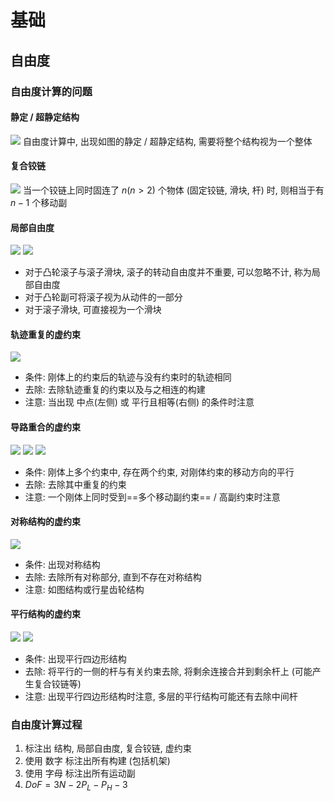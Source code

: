 # 基础

## 自由度
### 自由度计算的问题
#### 静定 / 超静定结构
![](./%E8%87%AA%E7%94%B1%E5%BA%A6_%E8%B6%85%E9%9D%99%E5%AE%9A%E7%BB%93%E6%9E%84.jpg)
自由度计算中, 出现如图的静定 / 超静定结构, 需要将整个结构视为一个整体

#### 复合铰链
![](./%E8%87%AA%E7%94%B1%E5%BA%A6_%E5%A4%8D%E5%90%88%E9%93%B0%E9%93%BE.jpg)
当一个铰链上同时固连了 $n(n>2)$ 个物体 (固定铰链, 滑块, 杆) 时, 则相当于有 $n-1$ 个移动副

#### 局部自由度
![](./%E8%87%AA%E7%94%B1%E5%BA%A6_%E5%B1%80%E9%83%A8%E8%87%AA%E7%94%B1%E5%BA%A6.jpg) ![](./%E8%87%AA%E7%94%B1%E5%BA%A6_%E5%B1%80%E9%83%A8%E8%87%AA%E7%94%B1%E5%BA%A62.jpg)
* 对于凸轮滚子与滚子滑块, 滚子的转动自由度并不重要, 可以忽略不计, 称为局部自由度
* 对于凸轮副可将滚子视为从动件的一部分
* 对于滚子滑块, 可直接视为一个滑块

#### 轨迹重复的虚约束
![](./%E8%87%AA%E7%94%B1%E5%BA%A6_%E8%99%9A%E7%BA%A6%E6%9D%9F_%E8%BD%A8%E8%BF%B9%E9%87%8D%E5%A4%8D.jpg)
* 条件: 刚体上的约束后的轨迹与没有约束时的轨迹相同
* 去除: 去除轨迹重复的约束以及与之相连的构建
* 注意: 当出现 中点(左侧) 或 平行且相等(右侧) 的条件时注意

#### 导路重合的虚约束
![](./%E8%87%AA%E7%94%B1%E5%BA%A6_%E8%99%9A%E7%BA%A6%E6%9D%9F_%E5%AF%BC%E8%B7%AF%E9%87%8D%E5%90%881.jpg) ![](./%E8%87%AA%E7%94%B1%E5%BA%A6_%E8%99%9A%E7%BA%A6%E6%9D%9F_%E5%AF%BC%E8%B7%AF%E9%87%8D%E5%90%882.jpg) ![](./%E8%87%AA%E7%94%B1%E5%BA%A6_%E8%99%9A%E7%BA%A6%E6%9D%9F_%E5%AF%BC%E8%B7%AF%E9%87%8D%E5%90%883.gif)
* 条件: 刚体上多个约束中, 存在两个约束, 对刚体约束的移动方向的平行
* 去除: 去除其中重复的约束
* 注意: 一个刚体上同时受到==多个移动副约束== / 高副约束时注意

#### 对称结构的虚约束
![](./%E8%87%AA%E7%94%B1%E5%BA%A6_%E8%99%9A%E7%BA%A6%E6%9D%9F_%E5%AF%B9%E7%A7%B0%E7%BB%93%E6%9E%84.jpg)
* 条件: 出现对称结构
* 去除: 去除所有对称部分, 直到不存在对称结构
* 注意: 如图结构或行星齿轮结构

#### 平行结构的虚约束
![](./%E8%87%AA%E7%94%B1%E5%BA%A6_%E8%99%9A%E7%BA%A6%E6%9D%9F_%E5%B9%B3%E8%A1%8C%E7%BB%93%E6%9E%84.jpg) ![](./%E8%87%AA%E7%94%B1%E5%BA%A6_%E8%99%9A%E7%BA%A6%E6%9D%9F_%E5%B9%B3%E8%A1%8C%E7%BB%93%E6%9E%842.jpg)
* 条件: 出现平行四边形结构
* 去除: 将平行的一侧的杆与有关约束去除, 将剩余连接合并到剩余杆上 (可能产生复合铰链等)
* 注意: 出现平行四边形结构时注意, 多层的平行结构可能还有去除中间杆

### 自由度计算过程
1. 标注出 结构, 局部自由度, 复合铰链, 虚约束
1. 使用 数字 标注出所有构建 (包括机架)
1. 使用 字母 标注出所有运动副
1. $DoF=3N-2P_L-P_H-3$
